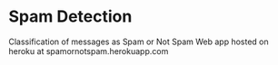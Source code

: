 # Spam Detection

Classification of messages as Spam or Not Spam
Web app hosted on heroku at spamornotspam.herokuapp.com
